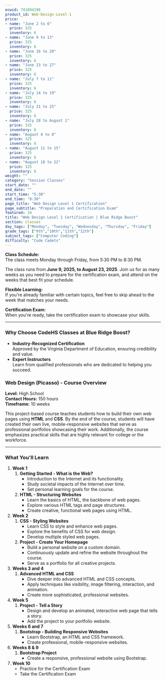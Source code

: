 ```yaml
---
ecwid: 741894196
product_id: Web-Design-Level-1
price:
- name: "June 2 to 6"
  price: 325
  inventory: 6
- name: "June 9 to 13"
  price: 325
  inventory: 6
- name: "June 16 to 20"
  price: 325
  inventory: 6
- name: "June 23 to 27"
  price: 325
  inventory: 6
- name: "July 7 to 11"
  price: 325
  inventory: 6
- name: "July 14 to 19"
  price: 325
  inventory: 6
- name: "July 21 to 25"
  price: 325
  inventory: 6
- name: "July 28 to August 1"
  price: 325
  inventory: 6
- name: "August 4 to 8"
  price: 325
  inventory: 6
- name: "August 11 to 15"
  price: 325
  inventory: 6
- name: "August 18 to 22"
  price: 325
  inventory: 6
weight: ""
category: "Session Classes"
start_date: ""
end_date: ""
start_time: "5:30"
end_time: "8:30"
page_title: "Web Design Level 1 Certification"
page_subtitle: "Preparation and Certification Exam"
featured: 34
title: "Web Design Level 1 Certification | Blue Ridge Boost"
section: classes
day_tags: ["Monday", "Tuesday", "Wednesday", "Thursday", "Friday"]
grade_tags: ["9th","10th","11th","12th"]
subject_tags: ["Computer Coding"]
difficulty: "Code Cadets"
---
```

<p>
	<strong>Class Schedule:</strong><br>
	The class meets Monday through Friday, from 5:30 PM to 8:30 PM.
</p>
<p>
	The class runs from <strong>June 9, 2025, to August 23, 2025</strong>. Join us for as many weeks as you need to prepare for the certification exam, and attend on the weeks that best fit your schedule.
</p>
<p>
	<strong>Flexible Learning:</strong><br>
	If you're already familiar with certain topics, feel free to skip ahead to the week that matches your needs.
</p>
<p>
	<strong>Certification Exam:</strong><br>
	When you're ready, take the certification exam to showcase your skills.
</p>
<hr>
<h3>Why Choose CodeHS Classes at Blue Ridge Boost?</h3>
<ul>
	<li>
	<strong>Industry-Recognized Certification</strong><br>
	Approved by the Virginia Department of Education, ensuring credibility and value.
	</li>
	<li>
	<strong>Expert Instructors</strong><br>
	Learn from qualified professionals who are dedicated to helping you succeed.
	</li>
</ul>
<h3><strong>Web Design (Picasso) - Course Overview</strong></h3>
<p>
	<strong>Level:</strong> High School<br>
	<strong>Contact Hours:</strong> 150 hours<br>
	<strong>Timeframe:</strong> 10 weeks
</p>
<p>
	This project-based course teaches students how to build their own web pages using <strong>HTML</strong> and <strong>CSS</strong>. By the end of the course, students will have created their own live, mobile-responsive websites that serve as professional portfolios showcasing their work. Additionally, the course emphasizes practical skills that are highly relevant for college or the workforce.
</p>
<hr>
<h3><strong>What You'll Learn</strong></h3>
<ol>
	<li>
	<strong>Week 1</strong>
	<ol>
		<li>
		<strong>Getting Started - What is the Web?</strong>
		<ul>
			<li>Introduction to the Internet and its functionality.</li>
			<li>Study societal impacts of the Internet over time.</li>
			<li>Set personal learning goals for the course.</li>
		</ul>
		</li>
		<li>
		<strong>HTML - Structuring Websites</strong>
		<ul>
			<li>Learn the basics of HTML, the backbone of web pages.</li>
			<li>Explore various HTML tags and page structures.</li>
			<li>Create creative, functional web pages using HTML.</li>
		</ul>
		</li>
	</ol>
	</li>
	<li>
	<strong>Week 2</strong>
	<ol>
		<li>
		<strong>CSS - Styling Websites</strong>
		<ul>
			<li>Learn CSS to style and enhance web pages.</li>
			<li>Explore the benefits of CSS for web design.</li>
			<li>Develop multiple styled web pages.</li>
		</ul>
		</li>
		<li>
		<strong>Project - Create Your Homepage</strong>
		<ul>
			<li>Build a personal website on a custom domain.</li>
			<li>Continuously update and refine the website throughout the course.</li>
			<li>Serve as a portfolio for all creative projects.</li>
		</ul>
		</li>
	</ol>
	</li>
	<li>
	<strong>Weeks 3 and 4</strong>
	<ol>
		<li>
		<strong>Advanced HTML and CSS</strong>
		<ul>
			<li>Dive deeper into advanced HTML and CSS concepts.</li>
			<li>Apply techniques like visibility, image filtering, interaction, and animation.</li>
			<li>Create more sophisticated, professional websites.</li>
		</ul>
		</li>
	</ol>
	</li>
	<li>
	<strong>Week 5</strong>
	<ol>
		<li>
		<strong>Project - Tell a Story</strong>
		<ul>
			<li>Design and develop an animated, interactive web page that tells a story.</li>
			<li>Add the project to your portfolio website.</li>
		</ul>
		</li>
	</ol>
	</li>
	<li>
	<strong>Weeks 6 and 7</strong>
	<ol>
		<li>
		<strong>Bootstrap - Building Responsive Websites</strong>
		<ul>
			<li>Learn Bootstrap, an HTML and CSS framework.</li>
			<li>Create professional, mobile-responsive websites.</li>
		</ul>
		</li>
	</ol>
	</li>
	<li>
	<strong>Weeks 8 & 9</strong>
	<ol>
		<li>
		<strong>Bootstrap Project</strong>
		<ul>
			<li>Create a responsive, professional website using Bootstrap.</li>
		</ul>
		</li>
	</ol>
	</li>
	<li>
	<strong>Week 10</strong>
	<ul>
		<li>Practice for the Certification Exam</li>
		<li>Take the Certification Exam</li>
	</ul>
	</li>
</ol>
